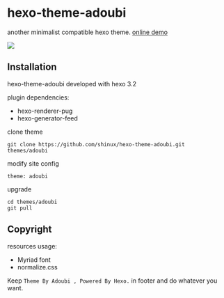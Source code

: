 # hexo-theme-adoubi

another minimalist compatible hexo theme. [online demo](http://sinux.me)

![](http://obfnm2kw5.bkt.clouddn.com/Screenshot%202016-11-03%2015.57.18.png)

## Installation

hexo-theme-adoubi developed with hexo 3.2

plugin dependencies:

- hexo-renderer-pug
- hexo-generator-feed

clone theme

    git clone https://github.com/shinux/hexo-theme-adoubi.git themes/adoubi

modify site config

    theme: adoubi

upgrade

    cd themes/adoubi
    git pull

## Copyright

resources usage:

- Myriad font
- normalize.css

Keep `Theme By Adoubi , Powered By Hexo.` in footer and do whatever you want.
